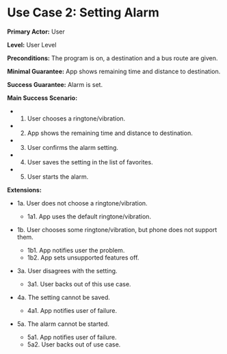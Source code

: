 # Use Case 2: Setting Alarm #

**Primary Actor:** User

**Level:** User Level

**Preconditions:** The program is on, a destination and a bus route are given.

**Minimal Guarantee:** App shows remaining time and distance to destination.

**Success Guarantee:** Alarm is set.

**Main Success Scenario:**
  * 1. User chooses a ringtone/vibration.
  * 2. App shows the remaining time and distance to destination.
  * 3. User confirms the alarm setting.
  * 4. User saves the setting in the list of favorites.
  * 5. User starts the alarm.

**Extensions:**
  * 1a. User does not choose a ringtone/vibration.
    * 1a1. App uses the default ringtone/vibration.

  * 1b. User chooses some ringtone/vibration, but phone does not support them.
    * 1b1. App notifies user the problem.
    * 1b2. App sets unsupported features off.

  * 3a. User disagrees with the setting.
    * 3a1. User backs out of this use case.

  * 4a. The setting cannot be saved.
    * 4a1. App notifies user of failure.

  * 5a. The alarm cannot be started.
    * 5a1. App notifies user of failure.
    * 5a2. User backs out of use case.